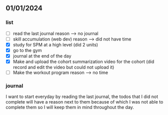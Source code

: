 ## 01/01/2024

### list
 - [ ] read the last journal  reason --> no journal
 - [ ] skill accumulation (web dev)  reason --> did not have time
 - [x] study for SPM at a high level (did 2 units)
 - [x] go to the gym 
 - [x] journal at the end of the day
 - [x] Make and upload the cohort summarization video for the cohort  (did record and edit the video but could not upload it)
 - [ ] Make the workout program  reason --> no time

### journal
I want to start everyday by reading the last journal, the todos that I did not complete will have a reason next to them because of which I was not able to complete them so I will keep them in mind throughout the day. 